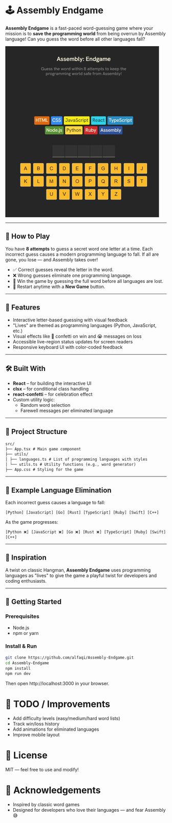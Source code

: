 # 🕹️ Assembly Endgame

**Assembly Endgame** is a fast-paced word-guessing game where your mission is to **save the programming world** from being overrun by Assembly language! Can you guess the word before all other languages fall?

![Game Preview](public/Game-Preview.png)

---

## 🚀 How to Play

You have **8 attempts** to guess a secret word one letter at a time. Each incorrect guess causes a modern programming language to fall. If all are gone, you lose — and Assembly takes over!

- ✅ Correct guesses reveal the letter in the word.
- ❌ Wrong guesses eliminate one programming language.
- 🎉 Win the game by guessing the full word before all languages are lost.
- 🔁 Restart anytime with a **New Game** button.

---

## 🎨 Features

- Interactive letter-based guessing with visual feedback
- "Lives" are themed as programming languages (Python, JavaScript, etc.)
- Visual effects like 🎊 confetti on win and 😭 messages on loss
- Accessible live-region status updates for screen readers
- Responsive keyboard UI with color-coded feedback

---

## 🛠️ Built With

- **React** – for building the interactive UI
- **clsx** – for conditional class handling
- **react-confetti** – for celebration effect
- Custom utility logic:
  - Random word selection
  - Farewell messages per eliminated language

---

## 📁 Project Structure

```
src/
├── App.tsx # Main game component
├── utils/
│ ├── languages.ts # List of programming languages with styles
│ └── utils.ts # Utility functions (e.g., word generator)
├── App.css # Styling for the game
```

---

## 🧪 Example Language Elimination

Each incorrect guess causes a language to fall:

```
[Python] [JavaScript] [Go] [Rust] [TypeScript] [Ruby] [Swift] [C++]
```

As the game progresses:

```
[Python ❌] [JavaScript ❌] [Go ❌] [Rust ❌] [TypeScript] [Ruby] [Swift] [C++]
```

---

## 🧠 Inspiration

A twist on classic Hangman, **Assembly Endgame** uses programming languages as "lives" to give the game a playful twist for developers and coding enthusiasts.

---

## 🏁 Getting Started

### Prerequisites

- Node.js
- npm or yarn

### Install & Run

```bash
git clone https://github.com/alfaqi/Assembly-Endgame.git
cd Assembly-Endgame
npm install
npm run dev
```

Then open http://localhost:3000 in your browser.

# 📌 TODO / Improvements

- Add difficulty levels (easy/medium/hard word lists)
- Track win/loss history
- Add animations for eliminated languages
- Improve mobile layout

# 📃 License

MIT — feel free to use and modify!

# 🙌 Acknowledgements

- Inspired by classic word games
- Designed for developers who love their languages — and fear Assembly 😅
